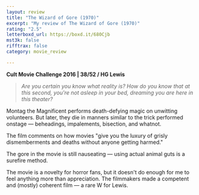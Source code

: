 ```yaml
---
layout: review
title: "The Wizard of Gore (1970)"
excerpt: "My review of The Wizard of Gore (1970)"
rating: "2.5"
letterboxd_url: https://boxd.it/680Cjb
mst3k: false
rifftrax: false
category: movie_review

---
```


<b>Cult Movie Challenge 2016 | 38/52 / HG Lewis</b>

<blockquote><i>Are you certain you know what reality is? How do you know that at this second, you're not asleep in your bed, dreaming you are here in this theater?</i></blockquote>
Montag the Magnificent performs death-defying magic on unwitting volunteers. But later, they die in manners similar to the trick performed onstage — beheadings, impalements, bisection, and whatnot.

The film comments on how movies "give you the luxury of grisly dismemberments and deaths without anyone getting harmed."

The gore in the movie is still nauseating — using actual animal guts is a surefire method.

The movie is a novelty for horror fans, but it doesn't do enough for me to feel anything more than appreciation. The filmmakers made a competent and (mostly) coherent film — a rare W for Lewis.